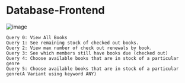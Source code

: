 # Database-Frontend
![image](https://user-images.githubusercontent.com/67438520/118210265-1ee14e00-b41f-11eb-863f-e5a906eb02b0.png)

```
Query 0: View All Books
Query 1: See remaining stock of checked out books.
Query 2: View max number of check out renewals by book.
Query 3: See which members still have books due (checked out)
Query 4: Choose available books that are in stock of a particular genre
Query 5: Choose available books that are in stock of a particular genre(A Variant using keyword ANY)
```
